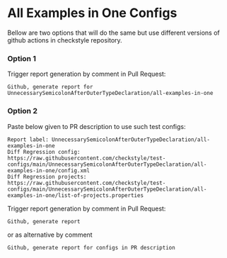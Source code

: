 # All Examples in One Configs

Bellow are two options that will do the same but use different versions
of github actions in checkstyle repository.


### Option 1
Trigger report generation by comment in Pull Request:
```
Github, generate report for UnnecessarySemicolonAfterOuterTypeDeclaration/all-examples-in-one
```

### Option 2

Paste below given to PR description to use such test configs:
```
Report label: UnnecessarySemicolonAfterOuterTypeDeclaration/all-examples-in-one
Diff Regression config: https://raw.githubusercontent.com/checkstyle/test-configs/main/UnnecessarySemicolonAfterOuterTypeDeclaration/all-examples-in-one/config.xml
Diff Regression projects: https://raw.githubusercontent.com/checkstyle/test-configs/main/UnnecessarySemicolonAfterOuterTypeDeclaration/all-examples-in-one/list-of-projects.properties
```

Trigger report generation by comment in Pull Request:
```
Github, generate report
```
or as alternative by comment
```
Github, generate report for configs in PR description
```
